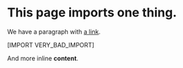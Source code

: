 # This page imports one thing.

We have a paragraph with [a link](https://talkpython.fm).

[IMPORT VERY_BAD_IMPORT]

And more inline **content**.
